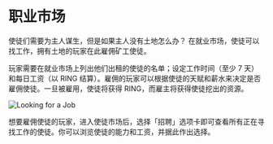# 职业市场

使徒们需要为主人谋生，但是如果主人没有土地怎么办？
在就业市场，使徒可以找工作，拥有土地的玩家在此雇佣矿工使徒。

玩家需要在就业市场上列出他们出租的使徒的名单；设定工作时间（至少 7 天）和每日工资（以 RING 结算）。雇佣的玩家可以根据使徒的天赋和薪水来决定是否雇佣使徒。一旦被雇用，使徒将获得 RING，而雇主将获得使徒挖出的资源。

![Looking for a Job](../../../.gitbook/assets/job-cn.png)

想要雇佣使徒的玩家，进入使徒市场后，选择「招聘」选项卡即可查看所有正在寻找工作的使徒。你可以浏览使徒的能力和工资，并据此作出选择。

